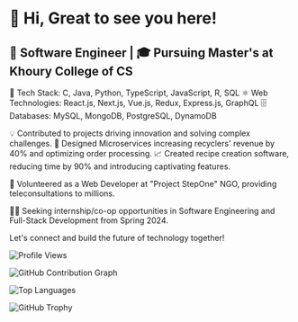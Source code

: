<!-- @format -->

# 👋 Hi, Great to see you here!

## 💼 Software Engineer | 🎓 Pursuing Master's at Khoury College of CS

🔧 Tech Stack: C, Java, Python, TypeScript, JavaScript, R, SQL
⚛️ Web Technologies: React.js, Next.js, Vue.js, Redux, Express.js, GraphQL
🗄️ Databases: MySQL, MongoDB, PostgreSQL, DynamoDB

💡 Contributed to projects driving innovation and solving complex challenges.
🚀 Designed Microservices increasing recyclers' revenue by 40% and optimizing order processing.
📈 Created recipe creation software, reducing time by 90% and introducing captivating features.

🌱 Volunteered as a Web Developer at "Project StepOne" NGO, providing teleconsultations to millions.

👨‍💻 Seeking internship/co-op opportunities in Software Engineering and Full-Stack Development from Spring 2024.

Let's connect and build the future of technology together!

![Profile Views](https://komarev.com/ghpvc/?username=gsakshay)

![GitHub Contribution Graph](https://github-readme-streak-stats.herokuapp.com/?user=gsakshay)

![Top Languages](https://github-readme-stats.vercel.app/api/top-langs/?username=gsakshay&layout=compact)

![GitHub Trophy](https://github-profile-trophy.vercel.app/?username=gsakshay)
